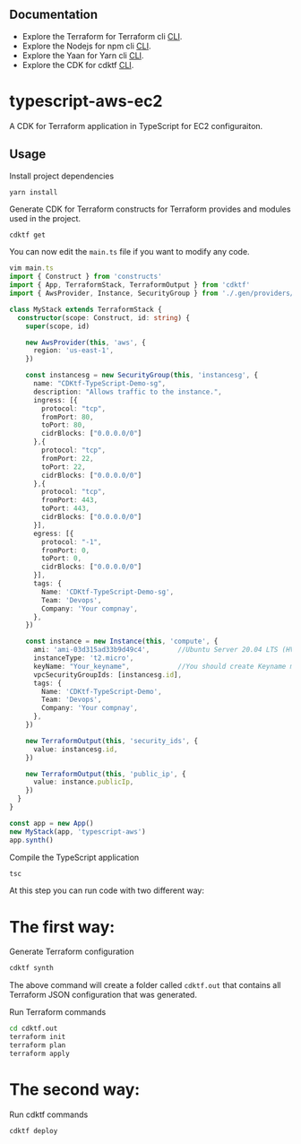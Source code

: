 ## Documentation

* Explore the Terraform for Terraform cli [CLI](https://www.terraform.io/downloads.html).
* Explore the Nodejs for npm cli [CLI](https://nodejs.org/en/).
* Explore the Yaan for Yarn cli [CLI](hhttps://classic.yarnpkg.com/en/docs/install#debian-stable).
* Explore the CDK for cdktf [CLI](https://github.com/hashicorp/terraform-cdk/blob/main/docs/cli-commands.md).


# typescript-aws-ec2

A CDK for Terraform application in TypeScript for EC2 configuraiton.

## Usage

Install project dependencies

```shell
yarn install
```

Generate CDK for Terraform constructs for Terraform provides and modules used in the project.

```bash
cdktf get
```

You can now edit the `main.ts` file if you want to modify any code.

```typescript
vim main.ts
import { Construct } from 'constructs'
import { App, TerraformStack, TerraformOutput } from 'cdktf'
import { AwsProvider, Instance, SecurityGroup } from './.gen/providers/aws'

class MyStack extends TerraformStack {
  constructor(scope: Construct, id: string) {
    super(scope, id)

    new AwsProvider(this, 'aws', {
      region: 'us-east-1',
    })

    const instancesg = new SecurityGroup(this, 'instancesg', {
      name: "CDKtf-TypeScript-Demo-sg",
      description: "Allows traffic to the instance.", 
      ingress: [{
        protocol: "tcp",
        fromPort: 80,
        toPort: 80,
        cidrBlocks: ["0.0.0.0/0"]
      },{
        protocol: "tcp",
        fromPort: 22,
        toPort: 22,
        cidrBlocks: ["0.0.0.0/0"]
      },{
        protocol: "tcp",
        fromPort: 443,
        toPort: 443,
        cidrBlocks: ["0.0.0.0/0"]
      }],
      egress: [{
        protocol: "-1",
        fromPort: 0,
        toPort: 0,
        cidrBlocks: ["0.0.0.0/0"]
      }],
      tags: {
        Name: 'CDKtf-TypeScript-Demo-sg',
        Team: 'Devops',
        Company: 'Your compnay',
      },
    })

    const instance = new Instance(this, 'compute', {
      ami: 'ami-03d315ad33b9d49c4',       //Ubuntu Server 20.04 LTS (HVM)
      instanceType: 't2.micro', 
      keyName: "Your_keyname",            //You should create Keyname manually before running code
      vpcSecurityGroupIds: [instancesg.id],
      tags: {
        Name: 'CDKtf-TypeScript-Demo',
        Team: 'Devops',
        Company: 'Your compnay',
      },
    })

    new TerraformOutput(this, 'security_ids', {
      value: instancesg.id,
    })

    new TerraformOutput(this, 'public_ip', {
      value: instance.publicIp,
    })
  }
}

const app = new App()
new MyStack(app, 'typescript-aws')
app.synth()
```

Compile the TypeScript application

```bash
tsc
```
At this step you can run code with two different way:

# The first way:

Generate Terraform configuration

```bash
cdktf synth
```

The above command will create a folder called `cdktf.out` that contains all Terraform JSON configuration that was generated.

Run Terraform commands

```bash
cd cdktf.out
terraform init
terraform plan
terraform apply
```

# The second way:

Run cdktf commands

```bash
cdktf deploy
```
